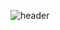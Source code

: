 ![header](https://capsule-render.vercel.app/api?type=waving&color=865DFF&height=300&section=header&text=Welcome%20&fontSize=90&fontColor=191825)

